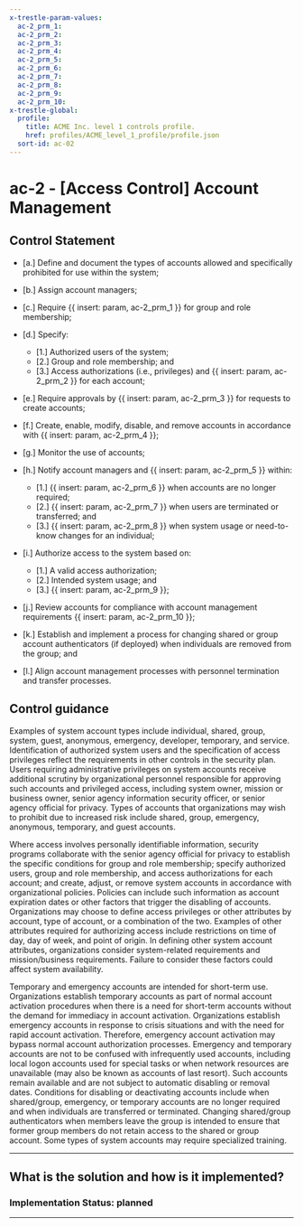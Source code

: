 ```yaml
---
x-trestle-param-values:
  ac-2_prm_1:
  ac-2_prm_2:
  ac-2_prm_3:
  ac-2_prm_4:
  ac-2_prm_5:
  ac-2_prm_6:
  ac-2_prm_7:
  ac-2_prm_8:
  ac-2_prm_9:
  ac-2_prm_10:
x-trestle-global:
  profile:
    title: ACME Inc. level 1 controls profile.
    href: profiles/ACME_level_1_profile/profile.json
  sort-id: ac-02
---
```


# ac-2 - \[Access Control\] Account Management

## Control Statement

- \[a.\] Define and document the types of accounts allowed and specifically prohibited for use within the system;

- \[b.\] Assign account managers;

- \[c.\] Require {{ insert: param, ac-2_prm_1 }} for group and role membership;

- \[d.\] Specify:

  - \[1.\] Authorized users of the system;
  - \[2.\] Group and role membership; and
  - \[3.\] Access authorizations (i.e., privileges) and {{ insert: param, ac-2_prm_2 }} for each account;

- \[e.\] Require approvals by {{ insert: param, ac-2_prm_3 }} for requests to create accounts;

- \[f.\] Create, enable, modify, disable, and remove accounts in accordance with {{ insert: param, ac-2_prm_4 }};

- \[g.\] Monitor the use of accounts;

- \[h.\] Notify account managers and {{ insert: param, ac-2_prm_5 }} within:

  - \[1.\] {{ insert: param, ac-2_prm_6 }} when accounts are no longer required;
  - \[2.\] {{ insert: param, ac-2_prm_7 }} when users are terminated or transferred; and
  - \[3.\] {{ insert: param, ac-2_prm_8 }} when system usage or need-to-know changes for an individual;

- \[i.\] Authorize access to the system based on:

  - \[1.\] A valid access authorization;
  - \[2.\] Intended system usage; and
  - \[3.\] {{ insert: param, ac-2_prm_9 }};

- \[j.\] Review accounts for compliance with account management requirements {{ insert: param, ac-2_prm_10 }};

- \[k.\] Establish and implement a process for changing shared or group account authenticators (if deployed) when individuals are removed from the group; and

- \[l.\] Align account management processes with personnel termination and transfer processes.

## Control guidance

Examples of system account types include individual, shared, group, system, guest, anonymous, emergency, developer, temporary, and service. Identification of authorized system users and the specification of access privileges reflect the requirements in other controls in the security plan. Users requiring administrative privileges on system accounts receive additional scrutiny by organizational personnel responsible for approving such accounts and privileged access, including system owner, mission or business owner, senior agency information security officer, or senior agency official for privacy. Types of accounts that organizations may wish to prohibit due to increased risk include shared, group, emergency, anonymous, temporary, and guest accounts.

Where access involves personally identifiable information, security programs collaborate with the senior agency official for privacy to establish the specific conditions for group and role membership; specify authorized users, group and role membership, and access authorizations for each account; and create, adjust, or remove system accounts in accordance with organizational policies. Policies can include such information as account expiration dates or other factors that trigger the disabling of accounts. Organizations may choose to define access privileges or other attributes by account, type of account, or a combination of the two. Examples of other attributes required for authorizing access include restrictions on time of day, day of week, and point of origin. In defining other system account attributes, organizations consider system-related requirements and mission/business requirements. Failure to consider these factors could affect system availability.

Temporary and emergency accounts are intended for short-term use. Organizations establish temporary accounts as part of normal account activation procedures when there is a need for short-term accounts without the demand for immediacy in account activation. Organizations establish emergency accounts in response to crisis situations and with the need for rapid account activation. Therefore, emergency account activation may bypass normal account authorization processes. Emergency and temporary accounts are not to be confused with infrequently used accounts, including local logon accounts used for special tasks or when network resources are unavailable (may also be known as accounts of last resort). Such accounts remain available and are not subject to automatic disabling or removal dates. Conditions for disabling or deactivating accounts include when shared/group, emergency, or temporary accounts are no longer required and when individuals are transferred or terminated. Changing shared/group authenticators when members leave the group is intended to ensure that former group members do not retain access to the shared or group account. Some types of system accounts may require specialized training.

______________________________________________________________________

## What is the solution and how is it implemented?

<!-- For implementation status enter one of: implemented, partial, planned, alternative, not-applicable -->

<!-- Note that the list of rules under ### Rules: is read-only and changes will not be captured after assembly to JSON -->
<!-- Add control implementation description here for control: ac-2 -->

### Implementation Status: planned

______________________________________________________________________
